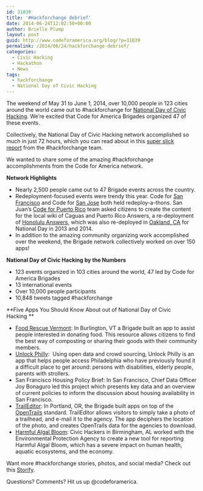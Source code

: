 ```yaml
---
id: 31039
title: '#Hackforchange debrief'
date: 2014-06-24T12:02:50+00:00
author: Brielle Plump
layout: post
guid: http://www.codeforamerica.org/blog/?p=31039
permalink: /2014/06/24/hackforchange-debrief/
categories:
  - Civic Hacking
  - Hackathon
  - News
tags:
  - hackforchange
  - National Day of Civic Hacking
---
```

The weekend of May 31 to June 1, 2014, over 10,000 people in 123 cities around the world came out to #hackforchange for [National Day of Civic Hacking](http://hackforchange.org/). We&#8217;re excited that Code for America Brigades organized 47 of these events.

Collectively, the National Day of Civic Hacking network accomplished so much in just 72 hours, which you can read about in this [super slick report](http://hackforchange.org/report/) from the #hackforchange team.

We wanted to share some of the amazing #hackforchange accomplishments from the Code for America network.

**Network Highlights**

  * Nearly 2,500 people came out to 47 Brigade events across the country.
  * Redeployment-focused events were trendy this year. Code for <a title="San Francisco" href="http://hackforchange.org/events/san-francisco-day-of-civic-hacking/" target="_blank">San Francisco</a> and Code for <a title="San Jose" href="http://www.eventbrite.com/e/national-day-of-civic-hacking-in-san-jose-tickets-11521381763" target="_blank">San Jose</a> both held redeploy-a-thons. San Juan&#8217;s <a title="Code for Puerto Rico" href="http://code4puertorico.org/" target="_blank">Code for Puerto Rico</a> team asked citizens to create the content for the local wiki of Caguas and Puerto Rico Answers, a re-deployment of <a title="Honolulu Answers" href="http://answers.honolulu.gov/" target="_blank">Honolulu Answers</a>, which was also re-deployed in <a title="Oakland, CA" href="http://openoakland.org/" target="_blank">Oakland, CA</a> for National Day in 2013 and 2014.
  * In addition to the amazing community organizing work accomplished over the weekend, the Brigade network collectively worked on over 150 apps!

**National Day of Civic Hacking by the Numbers**

  * 123 events organized in 103 cities around the world, 47 led by Code for America Brigades
  * 13 international events
  * Over 10,000 people participants
  * 10,848 tweets tagged #hackforchange

**Five Apps You Should Know About out of National Day of Civic Hacking **

  * <a title="Food Rescue Vermont" href="http://food-rescue.herokuapp.com/" target="_blank">Food Rescue Vermont</a>: In Burlington, VT a Brigade built an app to assist people interested in donating food. This resource allows citizens to find the best way of composting or sharing their goods with their community members.
  * [Unlock Philly](http://codeforphilly.org/projects/Unlock_Philadelphia):  Using open data and crowd sourcing, Unlock Philly is an app that helps people access Philadelphia who have previously found it a difficult place to get around: persons with disabilities, elderly people, parents with strollers.
  * San Francisco Housing Policy Brief: In San Francisco, Chief Data Officer Joy Bonaguro led this project which presents key data and an overview of current policies to inform the discussion about housing availability in San Francisco.
  * [TrailEditor](http://traileditor.org/): In Portland, OR, the Brigade built apps on top of the [OpenTrails](http://www.codeforamerica.org/blog/2014/06/10/opentrails-season-begins/) standard. TrailEditor allows visitors to simply take a photo of a trailhead, and e-mail it to the agency. The app deciphers the location of the photo, and creates OpenTrails data for the agencies to download.
  * <a title="Harmful Algal Bloom" href="http://developer.epa.gov/hab-challenge/" target="_blank">Harmful Algal Bloom</a>: Civic Hackers in Birmingham, AL worked with the Environmental Protection Agency to create a new tool for reporting Harmful Algal Bloom, which has a severe impact on human health, aquatic ecosystems, and the economy.

Want more #hackforchange stories, photos, and social media? Check out this [Storify](http://www.codeforamerica.org/blog/2014/06/03/thank-you-for-hackingforchange/).

Questions? Comments? Hit us up @codeforamerica.